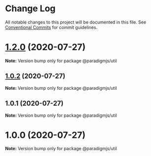 # Change Log

All notable changes to this project will be documented in this file.
See [Conventional Commits](https://conventionalcommits.org) for commit guidelines.

# [1.2.0](https://github.com/lunaris-studios/paradigm/compare/@paradigmjs/util@1.0.2...@paradigmjs/util@1.2.0) (2020-07-27)

**Note:** Version bump only for package @paradigmjs/util





## [1.0.2](https://github.com/lunaris-studios/paradigm/compare/@paradigmjs/util@1.0.1...@paradigmjs/util@1.0.2) (2020-07-27)

**Note:** Version bump only for package @paradigmjs/util





## 1.0.1 (2020-07-27)

**Note:** Version bump only for package @paradigmjs/util





# 1.0.0 (2020-07-27)

**Note:** Version bump only for package @paradigmjs/util
